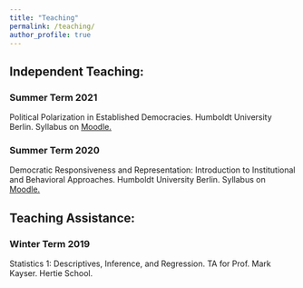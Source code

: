 ```yaml
---
title: "Teaching"
permalink: /teaching/
author_profile: true
---
```


## Independent Teaching:

### Summer Term 2021

Political Polarization in Established Democracies. Humboldt University Berlin. Syllabus on [Moodle.](https://moodle.hu-berlin.de/course/view.php?id=104745)

### Summer Term 2020

Democratic Responsiveness and Representation: Introduction to Institutional and Behavioral Approaches. Humboldt University Berlin. Syllabus on [Moodle.](https://moodle.hu-berlin.de/course/view.php?id=93605)

## Teaching Assistance:


### Winter Term 2019

Statistics 1: Descriptives, Inference, and Regression. TA for Prof. Mark Kayser. Hertie School.